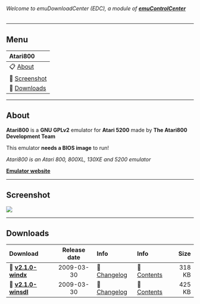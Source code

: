 ###### Welcome to emuDownloadCenter (EDC), a module of [**emuControlCenter**](https://github.com/PhoenixInteractiveNL/emuControlCenter/wiki/)
***
## Menu
| **Atari800** |
|:---------|
| :clipboard: [About](#about) |
| :sunrise: [Screenshot](#screenshot) |
| :floppy_disk: [Downloads](#downloads) |
***
## About
**Atari800** is a **GNU GPLv2** emulator for **Atari 5200** made by **The Atari800 Development Team**

This emulator **needs a BIOS image** to run!

_Atari800 is an Atari 800, 800XL, 130XE and 5200 emulator_

[**Emulator website**](http://atari800.sourceforge.net)
***
## Screenshot
![](https://raw.githubusercontent.com/PhoenixInteractiveNL/emuDownloadCenter/master/hooks/atari800/atari800_screen.jpg)
***
## Downloads
| Download | Release date  | Info       | Info       | Size       |
|:---------|:-------------:|:-----------|:-----------|-----------:|
| :floppy_disk: [**v2.1.0-windx**](https://github.com/PhoenixInteractiveNL/edc-repo0001/raw/master/atari800/2.1.0-windx.7z) | 2009-03-30 | :page_facing_up: [Changelog](https://github.com/PhoenixInteractiveNL/edc-repo0001/blob/master/atari800/2.1.0-windx_changelog.txt) | :mag_right: [Contents](https://github.com/PhoenixInteractiveNL/edc-repo0001/blob/master/atari800/2.1.0-windx_contents.txt) | 318 KB |
| :floppy_disk: [**v2.1.0-winsdl**](https://github.com/PhoenixInteractiveNL/edc-repo0001/raw/master/atari800/2.1.0-winsdl.7z) | 2009-03-30 | :page_facing_up: [Changelog](https://github.com/PhoenixInteractiveNL/edc-repo0001/blob/master/atari800/2.1.0-winsdl_changelog.txt) | :mag_right: [Contents](https://github.com/PhoenixInteractiveNL/edc-repo0001/blob/master/atari800/2.1.0-winsdl_contents.txt) | 425 KB |
